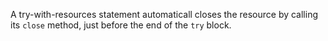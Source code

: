 A try-with-resources statement automaticall closes the resource by calling its ```close``` method, just before the end of the ```try``` block.
